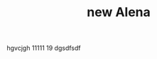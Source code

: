 ﻿---
title: new Alena
description: new test
tags: [tutorial:technology/sql]
---
hgvcjgh
11111
19
dgsdfsdf
